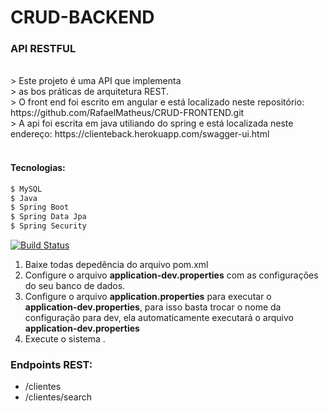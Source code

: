 # CRUD-BACKEND

### API RESTFUL

</br>
> Este projeto é uma API que implementa </br>
> as bos práticas de arquitetura REST.</br>
> O front end foi escrito em angular e está localizado neste repositório: https://github.com/RafaelMatheus/CRUD-FRONTEND.git </br>
> A api foi escrita em java utiliando do spring e está localizada neste endereço: https://clienteback.herokuapp.com/swagger-ui.html </br>
</br>


#### Tecnologias:
```sh
$ MySQL
$ Java
$ Spring Boot
$ Spring Data Jpa
$ Spring Security
```

[![Build Status](https://travis-ci.org/joemccann/dillinger.svg?branch=master)](https://travis-ci.org/joemccann/dillinger)

1. Baixe todas depedência do arquivo pom.xml
2. Configure o arquivo **application-dev.properties** com as configurações do seu banco de dados.
3. Configure o arquivo **application.properties** para executar o **application-dev.properties**, para isso basta trocar o nome da configuração para dev, ela automaticamente executará o arquivo **application-dev.properties**
3. Execute o sistema .

### Endpoints REST:
* /clientes
* /clientes/search



